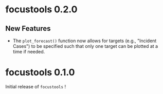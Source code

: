 # focustools 0.2.0

## New Features

- The `plot_forecast()` function now allows for targets (e.g., "Incident Cases") to be specified such that only one target can be plotted at a time if needed.

# focustools 0.1.0

Initial release of `focustools` !
